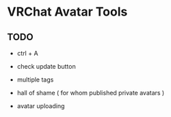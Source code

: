 # VRChat Avatar Tools

## TODO

- ctrl + A
- check update button

- multiple tags
- hall of shame ( for whom published private avatars )
- avatar uploading
